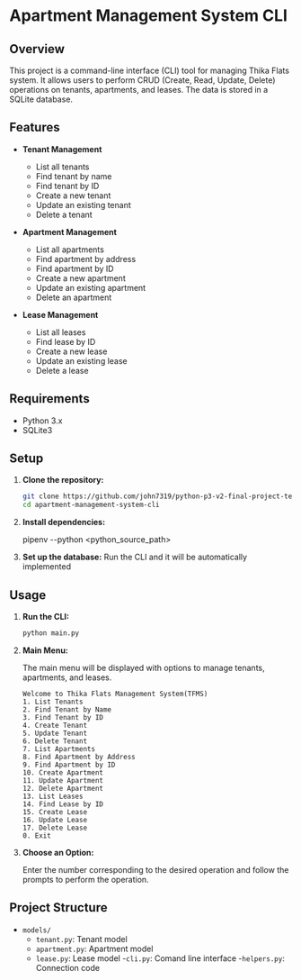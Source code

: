 # Apartment Management System CLI

## Overview

This project is a command-line interface (CLI) tool for managing Thika Flats system. It allows users to perform CRUD (Create, Read, Update, Delete) operations on tenants, apartments, and leases. The data is stored in a SQLite database.

## Features

- **Tenant Management**
  - List all tenants
  - Find tenant by name
  - Find tenant by ID
  - Create a new tenant
  - Update an existing tenant
  - Delete a tenant

- **Apartment Management**
  - List all apartments
  - Find apartment by address
  - Find apartment by ID
  - Create a new apartment
  - Update an existing apartment
  - Delete an apartment

- **Lease Management**
  - List all leases
  - Find lease by ID
  - Create a new lease
  - Update an existing lease
  - Delete a lease

## Requirements

- Python 3.x
- SQLite3

## Setup

1. **Clone the repository:**

    ```sh
    git clone https://github.com/john7319/python-p3-v2-final-project-template
    cd apartment-management-system-cli
    ```

2. **Install dependencies:**

    pipenv --python <python_source_path>

3. **Set up the database:**
    Run the CLI and it will be automatically implemented
    

## Usage

1. **Run the CLI:**

    ```sh
    python main.py
    ```

2. **Main Menu:**

    The main menu will be displayed with options to manage tenants, apartments, and leases.

    ```
    Welcome to Thika Flats Management System(TFMS)
    1. List Tenants
    2. Find Tenant by Name
    3. Find Tenant by ID
    4. Create Tenant
    5. Update Tenant
    6. Delete Tenant
    7. List Apartments
    8. Find Apartment by Address
    9. Find Apartment by ID
    10. Create Apartment
    11. Update Apartment
    12. Delete Apartment
    13. List Leases
    14. Find Lease by ID
    15. Create Lease
    16. Update Lease
    17. Delete Lease
    0. Exit
    ```

3. **Choose an Option:**

    Enter the number corresponding to the desired operation and follow the prompts to perform the operation.

## Project Structure

- `models/`
  - `tenant.py`: Tenant model
  - `apartment.py`: Apartment model
  - `lease.py`: Lease model
-`cli.py`: Comand line interface
-`helpers.py`: Connection code